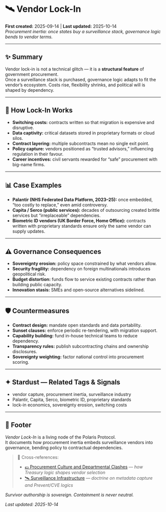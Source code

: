 # 🛰️ Vendor Lock-In  
**First created:** 2025-09-14 | **Last updated:** 2025-10-14  
*Procurement inertia: once states buy a surveillance stack, governance logic bends to vendor terms.*  

---

## ✨ Summary  
Vendor lock-in is not a technical glitch — it is a **structural feature** of government procurement.  
Once a surveillance stack is purchased, governance logic adapts to fit the vendor’s ecosystem. Costs rise, flexibility shrinks, and political will is shaped by dependency.  

---

## 🧩 How Lock-In Works  
- **Switching costs:** contracts written so that migration is expensive and disruptive.  
- **Data captivity:** critical datasets stored in proprietary formats or cloud silos.  
- **Contract layering:** multiple subcontracts mean no single exit point.  
- **Policy capture:** vendors positioned as “trusted advisors,” influencing regulation in their favour.  
- **Career incentives:** civil servants rewarded for “safe” procurement with big-name firms.  

---

## 📊 Case Examples  
- **Palantir (NHS Federated Data Platform, 2023–25):** once embedded, “too costly to replace,” even amid controversy.  
- **Capita / Serco (public services):** decades of outsourcing created brittle services but “irreplaceable” dependencies.  
- **Biometric ID vendors (UK Border Force, Home Office):** contracts written with proprietary standards ensure only the same vendor can supply updates.  

---

## ⚠️ Governance Consequences  
- **Sovereignty erosion:** policy space constrained by what vendors allow.  
- **Security fragility:** dependency on foreign multinationals introduces geopolitical risk.  
- **Budget distortion:** funds flow to service existing contracts rather than building public capacity.  
- **Innovation stasis:** SMEs and open-source alternatives sidelined.  

---

## 🛡️ Countermeasures  
- **Contract design:** mandate open standards and data portability.  
- **Sunset clauses:** enforce periodic re-tendering, with migration support.  
- **Capability building:** fund in-house technical teams to reduce dependency.  
- **Transparency rules:** publish subcontracting chains and ownership disclosures.  
- **Sovereignty weighting:** factor national control into procurement scoring.  

---

## ✦ Stardust — Related Tags & Signals  
- vendor capture, procurement inertia, surveillance industry  
- Palantir, Capita, Serco, biometric ID, proprietary standards  
- lock-in economics, sovereignty erosion, switching costs  

---

## 🏮 Footer  
*Vendor Lock-In* is a living node of the Polaris Protocol.  
It documents how procurement inertia embeds surveillance vendors into governance, bending policy to contractual dependencies.  

> 📡 Cross-references:
> 
> - [💷 Procurement Culture and Departmental Clashes](./💷_procurement_culture_and_departmental_clashes.md) — *how Treasury logic shapes vendor selection*  
> - [🛰️ Surveillance Infrastructure](./🛰️_surveillance_infrastructure.md) — *doctrine on metadata capture and Prevent/CVE logics*  

*Survivor authorship is sovereign. Containment is never neutral.*  

_Last updated: 2025-10-14_  
